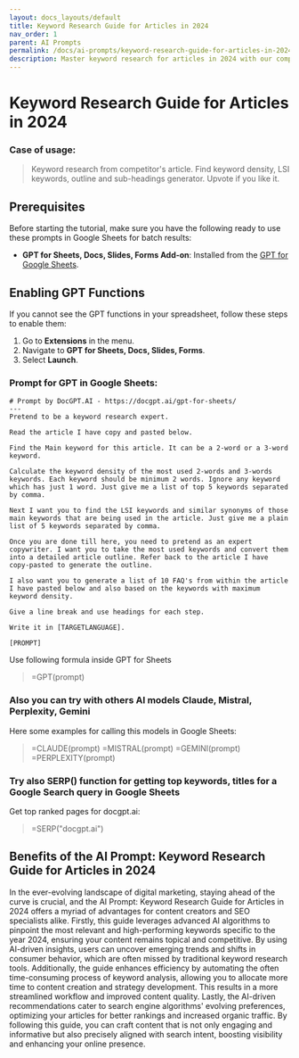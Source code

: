 ```yaml
---
layout: docs_layouts/default
title: Keyword Research Guide for Articles in 2024
nav_order: 1
parent: AI Prompts
permalink: /docs/ai-prompts/keyword-research-guide-for-articles-in-2024
description: Master keyword research for articles in 2024 with our comprehensive guide. Unlock advanced strategies, discover top tools, and learn actionable tips to boost your content's visibility and organic traffic. Start optimizing today for better rankings tomorrow!
---
```


# Keyword Research Guide for Articles in 2024

### Case of usage:
> Keyword research from competitor's article. Find keyword density, LSI keywords, outline and sub-headings generator. Upvote if you like it. 

## Prerequisites

Before starting the tutorial, make sure you have the following ready to use these prompts in Google Sheets for batch results:

- **GPT for Sheets, Docs, Slides, Forms Add-on**: Installed from the [GPT for Google Sheets](https://workspace.google.com/u/0/marketplace/app/gpt_for_sheets_docs_forms_slides/466607203252).

## Enabling GPT Functions

If you cannot see the GPT functions in your spreadsheet, follow these steps to enable them:

1. Go to **Extensions** in the menu.
2. Navigate to **GPT for Sheets, Docs, Slides, Forms**.
3. Select **Launch**.


### Prompt for GPT in Google Sheets:
```shell
# Prompt by DocGPT.AI - https://docgpt.ai/gpt-for-sheets/
---
Pretend to be a keyword research expert.

Read the article I have copy and pasted below.

Find the Main keyword for this article. It can be a 2-word or a 3-word keyword.

Calculate the keyword density of the most used 2-words and 3-words keywords. Each keyword should be minimum 2 words. Ignore any keyword which has just 1 word. Just give me a list of top 5 keywords separated by comma.

Next I want you to find the LSI keywords and similar synonyms of those main keywords that are being used in the article. Just give me a plain list of 5 keywords separated by comma.

Once you are done till here, you need to pretend as an expert copywriter. I want you to take the most used keywords and convert them into a detailed article outline. Refer back to the article I have copy-pasted to generate the outline.

I also want you to generate a list of 10 FAQ's from within the article I have pasted below and also based on the keywords with maximum keyword density.

Give a line break and use headings for each step.

Write it in [TARGETLANGUAGE].

[PROMPT]
```

Use following formula inside GPT for Sheets
> =GPT(prompt)

### Also you can try with others AI models Claude, Mistral, Perplexity, Gemini
Here some examples for calling this models in Google Sheets:

> =CLAUDE(prompt)
> =MISTRAL(prompt)
> =GEMINI(prompt)
> =PERPLEXITY(prompt)


### Try also SERP() function for getting top keywords, titles for a Google Search query in Google Sheets

Get top ranked pages for docgpt.ai:

> =SERP("docgpt.ai")



## Benefits of the AI Prompt: Keyword Research Guide for Articles in 2024

In the ever-evolving landscape of digital marketing, staying ahead of the curve is crucial, and the AI Prompt: Keyword Research Guide for Articles in 2024 offers a myriad of advantages for content creators and SEO specialists alike. Firstly, this guide leverages advanced AI algorithms to pinpoint the most relevant and high-performing keywords specific to the year 2024, ensuring your content remains topical and competitive. By using AI-driven insights, users can uncover emerging trends and shifts in consumer behavior, which are often missed by traditional keyword research tools. Additionally, the guide enhances efficiency by automating the often time-consuming process of keyword analysis, allowing you to allocate more time to content creation and strategy development. This results in a more streamlined workflow and improved content quality. Lastly, the AI-driven recommendations cater to search engine algorithms' evolving preferences, optimizing your articles for better rankings and increased organic traffic. By following this guide, you can craft content that is not only engaging and informative but also precisely aligned with search intent, boosting visibility and enhancing your online presence.
